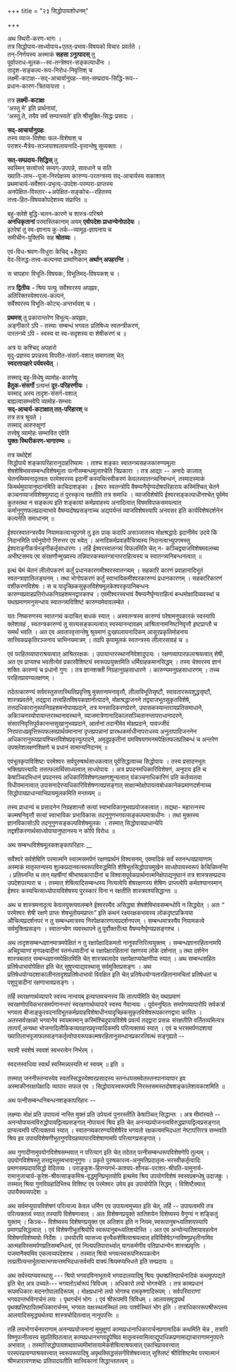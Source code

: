 +++
title = "२३ सिद्धोपायशोधनम्"

+++

अथ स्थिरी-करण-भागः ।  
तत्र सिद्धोपाय-साध्योपाय+एतत्-प्रभाव-विषयको विचारः प्रवर्तते ।  
तन्-निर्णयस्य अस्माकं **सहसा ऽनुत्पादस्** तु  
पूर्वापराध-मूलक--स्व-तन्त्रेश्वर-सङ्कल्पाधीनः ।  
तादृश-सङ्कल्प-रूप-निरोध-निवृत्तिश् च  
लक्ष्मी-कटाक्ष--सद्-आचार्यानुग्रह--सत्-सम्प्रदाय-सिद्धि-रूप--  
प्रधान-कारण-त्रितयायत्ता ।  

तत्र **लक्ष्मी-कटाक्षः**  
‘अस्तु मे’ इति प्रार्थनायां,  
‘अस्तु ते, तयैव सर्वं सम्पत्स्यते’ इति श्रीसूक्ति-सिद्धः प्रसादः ।  

**सद्-आचार्यानुग्रहः**  
तस्य व्याज-विशेषाः फल-विशेषाश् च  
पराशर-मैत्रेय-सञ्जयाश्वलायनादि-वृत्तान्तेषु सुव्यक्ताः ।  

**सत्-सम्प्रदाय-सिद्धिस्** तु  
स्वस्मिन् सत्त्वोत्तरे सम्यग्-उपपन्ने, सावधाने च सति  
ख्याति-लाभ--पूजा-निरपेक्षस्य कारुण्य-परतन्त्रस्य सद्-आचार्यस्य सकाशात्  
प्रथमाचार्य-सर्वेश्वर-प्रभृत्य्-उपदेश-परम्परा-प्राप्तस्य  
अनपेक्षित-विस्तार-+अपेक्षित-सङ्कोच--रहितस्य  
तत्त्व-हित-विषयकोपदेशस्य संप्राप्तिः ॥

बहु-क्लेशे बुद्धि-चलन-कारणे च शास्त्र-परिश्रमे  
**अनधिकृतानां** परमास्तिकानाम् अयम् **एवोपदेशः प्राधान्येनोपादेयः** ।  
इतरेषां तु स्व-ज्ञानाय कु-तर्क--व्यामूढ-ज्ञापनाय च  
समीचीन-युक्तिभिः सह **श्रोतव्यः** ।  

एवं-विध-श्रवण-विधुराः केचिद् +हैतुकाः  
वेद-विरुद्ध-तत्त्व-कल्पनया प्रामाणिकान् **अर्थान् अपहरन्ति** ।  

स चापहारः विभूति-विषयकः, विभूतिमद्-विषयकश् च ।  

तत्र **द्वितीयः** - श्रियः पत्युः सर्वेश्वरस्य अपह्नवः,  
अतिरिक्तस्येश्वरत्व-कल्पनं,  
सर्वेश्वरस्य विभूति-कोट्य्-अन्तर्भावश् च ।  

**प्रथमस्** तु प्रकारान्तरेण विभूत्य्-अपह्नवः,  
अङ्गीकारे ऽपि - तस्याः सम्बन्धं भगवतः प्रतिषिध्य स्वतन्त्रीकरणं,  
पारतन्त्र्ये ऽपि - स्वस्य वा स्व-सदृशस्य वा शेषीकरणं च ॥

अत्र यः कश्चिद् अपहारो  
मृदु-प्रज्ञस्य प्रपन्नस्य विपरीत-संसर्ग-वशात् समागतश् चेत्  
**स्वदत्तापहारे पर्यवस्येत्** । 

तस्माद् बहु-विधेषु व्यामोह-कारणेषु  
**हैतुक-संसर्गो** ऽत्यन्तं **दूर-परिहरणीयः** ।  
यस्माद् अस्य तादृश-संसर्ग-वशात्  
बाह्यत्वासम्भवेपि व्यामोह-सम्भवः  
**सद्-आचार्य-कटाक्षात् तत्-परिहारश्** च  
तत्र तत्र श्रूयते ।  
तस्माद् आरुरुक्षूणां  
तत्त्वेषु व्यामोहः सम्भावित एवेति  
**युक्तः स्थिरीकरण-भागारम्भः** ॥

तत्र यथोद्देशं  
सिद्धोपाये शङ्कापरिहारानुदाहरिष्यामः । ताश्च शङ्काः स्वातन्त्र्यसहजकारुण्यमूलाः शेषशेषिभावसम्बन्धविशेषमूलाः पत्नीसम्बन्धमूलाश्चेति त्रिप्रकाराः । तत्र आद्याः -- अनादेः कालात् चेतनमिममनादृतवतः परमेश्वरस्य इदानीं कस्यचित्स्वीकरणं केवलस्वातन्त्र्यनिबन्धनं, तस्मादस्माकं किमर्थमुपायानुष्ठानमिति काचिदाशङ्का । ईश्वरः स्वतन्त्रोपि वैषम्यनैर्घृण्यदोषपरिहाराय कस्मिंश्चित् चेतने कञ्चनव्याजविशेषमुत्पाद्य तं पुरस्कृत्य रक्षतीति तत्र समाधिः । व्याजविशेषोपि ईश्वरसङ्कल्पाधीनश्चेत् पूर्वमेव कुतस्तथा न सङ्कल्प इति शङ्कायां कर्मप्रवाहस्य अनादित्वात् विषमविपाकसमयत्वात् कर्मानुगुणफलप्रदत्वाभावे वैषम्यदोषप्रसङ्गाच्च अद्यपर्यन्तं व्याजविशेषस्यापि अनवसर इति कार्यविशेषदर्शनेन कल्पनेति समाधानम् ॥

ईश्वरस्वातन्त्रस्यैव नियामकत्वाभ्युपगमे तु इतः प्राक् कदापि असञ्जातस्य मोक्षश्रद्धादेः इदानीमेव उदये किं निदानमिति पर्यनुयोगो निरुत्तर एव भवेत् । अनादिकर्मप्रवाहवैचित्र्यस्य निदानत्वाभ्युपगमस्तु ईश्वराङ्गीकर्त्रनङ्गीकर्तृसाधारणः । तर्हि ईश्वरस्वातन्त्र्यं विफलमिति चेत् न- कञ्चिद्व्याजविशेषमवलम्ब्य अभीष्टसमय एव संरक्षणौन्मुख्यस्य तन्निवारकस्वतन्त्रान्तरराहित्यस्य च स्वातन्त्र्यनिबन्धनत्वात् ॥

इत्थं चेमं चेतनं लीलोपकरणं कर्तुं प्रधानकारणमीश्वरस्वातन्त्र्यम् । सहकारि कारणं प्रवाहानादिभूतं स्वतन्त्राज्ञातिलङ्घनम् । तथा भोगोपकरणं कर्तुं स्वाभाविकमीश्वरकारुण्यं प्रधानकारणम् । सहकारिकारणं वशीकरणविशेषः । स च यादृच्छिकसुकृतविशेषमूलकेश्वरकृपानिबन्धनः कारुण्यप्रवाहप्रतिरोधकनिग्रहशमनद्वारकश्च । एवमीश्वरस्वभावं वैषम्यनैर्घृण्यराहित्यं बन्धमोक्षादिव्यवस्थां च यथाप्रमाणमनुसन्धाय स्वातन्त्र्यविशिष्टं कारुण्यमेवावलम्बेत ।

यतः निष्करुणस्य स्वातन्त्र्यं कदाचित् बाधकं स्यात् । अस्वतन्त्रस्य कारुण्यं परेषामनुपकारकं स्वस्यापि क्लेशावहं , स्वतन्त्रकारुण्यं तु सत्त्यसङ्कल्पत्वात् स्वस्यानन्दावहम् आश्रितानामनिष्टनिवृत्तौ इष्टप्राप्तौ च समर्थं भवति । अत एव अवतारवृत्तान्तेषु श्रूयमाणं दुःखपलायनादिकम् आसुरप्रकृतिमोहनाय सात्त्विकप्रकृतिरञ्जनाय चाभिनयमात्रम् । तदपि कृपामूलकं स्वतन्त्रस्य लीलारसावहं च ॥

एवं परहितव्यापाराश्रयत्वात् आश्रितरक्षकः । उपायान्तरस्थाननिवेशादुपायः । रक्षणव्यापारफलाश्रयत्वात् शेषी, अत एव प्राप्यश्च भवतीत्येवं प्रकारवैशिष्ट्यं स्वरूपप्रयुक्तमिति धर्मिग्राहकमानसिद्धम् । तस्य चेश्वरस्य ज्ञानं शक्तिः कारुण्यं च प्रधानो गुणः । तत्र ज्ञानशक्ती निग्रहानुग्रहसाधारणे । कारुण्यमनुग्रहसाधारणम् । तच्च परहितप्रावण्यलक्षणम् ।

तदेतत्कारुण्यं सर्ववस्तुसत्तास्थितिप्रवृत्तिषु मुक्तानामनावृत्तौ, लीलाविभूतिसृष्टौ, स्वावताररूपशुद्धसृष्टौ, शास्त्रप्रवर्तने, तद्द्वारा तत्त्वहितविषयकज्ञानोत्पादने, मोक्षश्रद्धाजनने तद्व्याजभूतसुकृतविशेषे, तत्तदधिकारानुरूपनिग्रहशमनोपायप्रदाने, तत्र मनसादिकरणप्रेरणे, उपासकस्यान्तरायप्रतिसमाधाने, अकिञ्चनस्योपायान्तरस्थानावस्थाने, व्याजमात्रेणानादिकालसञ्चितानन्तापराधानादरणे, संसारनिवृत्तिपूर्वकानन्तसुखानुभवप्रदाने, आर्तानां तदानीमेव मोक्षप्रदाने, यावज्जीवं निरपराधप्रवृत्तिरूपफलमप्रार्थयमानानां दृप्तप्रपन्नानां प्रारब्धकर्माधीनापराधस्य अनुतापादिजननेन अधिकारानुरूपप्रायश्चित्तविशेषप्रवृत्त्युत्पादने, अमृदुप्रकृतीनां यमविषयगमनमपेक्षितफलप्रतिबन्धं च अन्तरेण उपक्लेशलक्षणशिक्षणे च प्रधानं सामान्यनिदानम् ॥

एवंभूतकृपाविशिष्टः परमेश्वरः सर्वपुरुषार्थसाधकत्वात् पूर्वसिद्धत्वाच्च सिद्धोपायः । तस्य प्रसादनभूतः भक्तिप्रपत्त्यादिः तत्तत्फलार्थिसाध्यत्वात् साध्योपायः । अत्र प्रपदनमधिकारिविशेषणं, अनुपाय इति च केषाञ्चिदभिधानं प्रपदनस्य अधिकारिविशेषणलक्षणशून्यत्वात् यंकञ्चनाधिकारिणं प्रति कर्तव्यतया विधीयमानत्वात् उपासनादेरप्यधिकारिविशेषणत्वप्रसङ्गात् साक्षान्मोक्षोपायत्वबोधकानेकप्रमाणदर्शनाच्च सिद्धोपायप्राधान्याभिप्रायमूलकमिति मन्तव्यम् ॥

तस्य प्राधान्यं च प्रसादनेन निग्रहशान्तौ सत्यां स्वाभाविकानुभवप्रयोजकत्वात्। तद्यथा- महारत्नस्य कल्मषनिवृत्तौ सत्यां स्वाभाविकः प्रभाविकासः तदनुगुणभगवत्सङ्कल्पमात्राधीनः । तथा मुक्तस्य ज्ञानविकासोऽपि तदनुगुणसङ्कल्पविशेषमूलकः । तस्मात् सिद्धोपायप्राधान्येपि तद्वशीकरणार्थसाध्योपायानुष्ठानस्य न कोपि विरोधः ॥

अथ सम्बन्धविशेषमूलकशङ्कापरिहारः __

सर्वेश्वरे सर्वशेषिणि परमात्मनि स्वात्मसमर्पणं रक्षणप्रार्थनं विश्वसनम्, एवमादिकं सर्वं स्तनन्धयप्रायाणाम् अस्माकं मातृस्तन्यस्य शुल्कप्रदानवत्स्वरूपविरुद्धमिति शेषिभूतसिद्धोपायमुखेन साध्योपायस्वरूपं केचिन्निघ्नन्ति । प्रतिघ्नन्ति च तान् महर्षीणां श्रीभाष्यकारादीनां च विश्वासपूर्वकप्रार्थनात्मनिक्षेपाद्यनुष्ठानं तत्र शास्त्रसम्प्रदायः उपदेशपरम्परा च । तस्मात् शेषित्वादिसम्बन्धस्य नित्यत्वेपि शेषरक्षणस्य शेषिणः प्राप्तत्वेपि कर्मवश्यानस्मान् ईश्वरः कस्यचित्साध्योपायविशेषस्य पुरस्कारं विना न रक्षतीति शास्त्रवश्यसिद्धान्तः ॥

अथ च शास्त्रमनादृत्य केवलयुक्त्यवलम्बने ईश्वरस्यैव असिद्ध्या शेषशेषिभावसम्बन्धोपि न सिद्ध्येत् । अतः “ परमेश्वरः शेषी रक्षणे प्राप्तः शेषभूतोयमप्राप्तः” इति कथनं रक्ष्यरक्षकभावस्य लोकदृष्टप्रक्रियया औचित्यप्रदर्शनपरं न तु सम्बन्धमात्रस्य निरपेक्षकारणत्वप्रदर्शनपरम् । सम्बन्धमात्रस्यैव नियामकत्वे सर्वमुक्तिप्रसङ्गः । स्वातन्त्र्येण व्यवस्थापने तु पूर्वोक्तरीत्या वैषम्यनैर्घृण्यप्रसङ्गश्च ।

अथ तादृशसम्बन्धज्ञानमात्रमपेक्षितं न तु रक्षापेक्षादिकमतो नानुपपत्तिरित्ययुक्तम् । सम्बन्धज्ञानरहितानामपि अचिद्द्रव्याणां मृगपक्ष्यादीनां स्तनंधयादीनां च रक्षापेक्षारहितानां रक्षणस्य लोके दर्शनात् ॥ तथा दर्शनेन शास्त्रबलात् सम्बन्धज्ञानमपेक्षितमिति चेत् शास्त्रबलादेव रक्षापेक्षाप्यपेक्षणीया स्यात् । अथ सम्बन्धसहितः प्रतिषेधाभावोपेक्षित इति चेत् सुषुप्त्याद्यवस्थासु सर्वमुक्तिप्रसङ्गः । अथ प्रतिषेधयोग्यदशाकालीनतादृशप्रतिषेधाभावो विवक्षित इति चेत् प्रतिषेधयोग्यतारहितानामचितां प्रतिषेधतां च पशुपुत्रादीनां रक्षणाभावप्रसङ्गः ।

तर्हि स्वरक्षणार्थव्यापारे स्वस्य नान्वयब् इत्याप्तवचनस्य किं तात्पर्यमिति चेत् यथाप्रमाणं स्वरक्षणोपयिकभरसमर्पणानन्तरं स्वरक्षणार्थव्यापारे स्वस्य नैवान्वयः । पूर्वमनुष्ठितः समर्पणव्यापारोपि सर्वकर्त्रा भगवता बीजाङ्कुरवदनादिभूतकर्मप्रवाहविशेषाधीनयादृच्छिकसुकृतविशेषरूपकारणद्वारा कारितः । अतस्सर्वरक्षको भगवानेव स्वयमस्मान् कस्मिंश्चिदुपायविशेषे प्रवर्त्य तद्द्वारा प्रसन्नः संरक्षतीति वर्तितव्यमित्यत्र तात्पर्यं,अन्यथा भोजनादिलौकिकव्यवहारप्रवृत्त्यादिकमपि परित्यक्तव्यं स्यात् । एवं च भरसमर्पणदशायां ख्यातिलाभपूजाफलसङ्गकर्तृत्वोपायरूपकल्मषरहितानुसन्धानप्रकारत्वित्थं सङ्गृह्यते --

स्वामी स्वशेषं स्ववशं स्वभरत्वेन निर्भरम् ।

स्वदत्तस्वधिया स्वार्थं स्वस्मिन्न्यस्यति मां स्वयम् ॥ इति ॥

तस्मात् जननीस्तन्यस्येव स्वतस्सिद्धस्येश्वरप्रसादस्य स्तनंधयसमवेतस्तनपानव्यापार इव अस्माकीनरक्षापेक्षादिः व्यापारः सफल एव । सिद्धोपायस्वरूपमपि निरस्तसमस्तदोषशङ्कालेशावकाशमिति ॥

अथ पत्नीसम्बन्धनिबन्धनशङ्कापरिहारः --

लक्ष्म्याः मोक्षं प्रति उपायत्वं नास्ति मुक्तं प्रति उपेयत्वं पुनरस्तीति केषाञ्चित् सिद्धान्तः । अत्र मीमांस्यते -- अनन्योपायत्वविरुद्धोपायद्वित्वप्रसङ्गात् नोपायत्वं श्रिय इति चेत् अनन्यप्रयोजनत्वविरुद्धप्राप्यद्वित्वप्रसङ्गात् प्राप्यत्वमपि परित्यक्तव्यं स्यात् । स्वातन्त्र्यकारुण्यविशेषैरेव भगवतो रक्षकत्वमभिदधतां नेष्टापत्तिरत्र सम्भवति श्रिय इव उपायविशेषणीभूतगुणविग्रहव्यापारविशेषाणामपि परित्यागप्रसङ्गात् ।

अथ गुणादीनामुपयोगविशेषसम्भवात् न परित्याग इति चेत् तदेतत् पत्नीसम्बन्धरूपविशेषणेपि तुल्यम् । उपयोगविशेषस्तु तत्तद्वस्तुस्वभावानुगुणः । प्रकृते पुरुषकारत्व-अनुमतिप्रदातृत्व-भरस्वीकर्तृत्वादिः प्रमाणसम्प्रदायसिद्धो वेदितव्यः । पराङ्कुश-हिरण्यगर्भ-काश्यप-शौनक-पराशर-श्रीपति-यामुनार्य-रामानुजाचार्य-कूरेश-श्रीवत्साङ्कमिश्र-वृद्धमुनिप्रभृतयोपि इत्थमेव श्रिय उपयोगविशेषं स्वस्वप्रबन्धेषु उदाजह्रुः । तस्मात् श्रिया गुणविग्रहादिभिश्च विशिष्ट एव परमेश्वरः उपेय इव उपायोपीति सिद्धम् । विशिष्टैक्यात् उपायैक्यव्यपदेशः ॥

अथ सर्वमप्युपायविशेषणं परित्यज्य केवल धर्मिण एव उपायत्वमुच्यत इति चेत्, तर्हि -- उपायत्वमपि तत्र परित्यक्तव्यं स्यात् तस्यापि विशेषणत्वात् । अतः विशेषणप्रयुक्ते सातिशयेन विशेष्यस्य वैगुण्यं न शङ्कितुं युक्तम् । किञ्च-- विशेष्यस्य विशेषणप्रयुक्त एव अतिशय इति न नियमः,स्वरूपानुबन्ध्यतिशयस्यापि प्रमाणप्रसिद्धत्वात् । एवं विशेषणीभूतश्रियोपि स्वरूपानुबन्ध्यतिशयोस्ति । अत एव अन्योन्यातिशयावहत्वेन विशेषणविशेष्ययोः निर्देशः । उभयोरपि व्यासज्य वृत्त्यैकशेषित्वाश्रयत्वात् हविर्विशेषेऽग्नाविष्णुप्रभृतीनामिव आत्महविस्समर्पणप्रतिसम्बन्धित्वं, एवं नित्यपतिपारार्थ्यात् यागकर्मणीव पतिप्राधान्येन शास्त्रप्रवृत्तिः । यजमानैक्यमिव एकत्वव्यपदेशश्च । तस्मात् श्रियो भगवत्स्वरूपनिरूपकत्वेन तत्प्रतीत्यन्तर्भूतत्वात्भगवन्तमभिदधत्सर्वमपि वाक्यं श्रियमप्यभिधत्ते इति सम्प्रदायः ॥

अथ सर्वस्याप्यवस्थासु --- श्रियो भगवदविनाभूतत्वे भगवदालयादिषु श्रियः पृथक्प्रतिष्ठार्चनादिकं कथमुपपद्यते इति चेत् अत्र उच्यते--- भगवतोऽर्चारूपं त्रिविधम् । अधिकारो लयो भोगश्चेति । तत्र कामप्रधानं रूपमधिकारः मदनगोपालादिरूपम् । मोक्षप्रधानो लयो भोगश्च रामकृष्णादिरूपम् । सर्वपरिवाराणां भगवदन्तर्भावेनार्चनं लयः । पृथगर्चनं भोगः । एवं श्रीरूपमपि त्रिविधम् । आलयसमृद्ध्यर्थं पृथक्प्रतिष्ठापितमधिकारार्चनम्, भगवतः वक्षःस्थलस्थितं लयः पार्श्वस्थितं भोग इति । तत्राधिकाररूपश्रीरूपस्य आलयादिसमृद्ध्यर्थतया शास्त्रचोदितत्वात् नानुपपत्तिः ॥

तर्हि लयभोगार्चनपराणाम् अनन्यप्रयोजनानां मुमुक्षूणां काम्यप्रधानाधिकारार्चनप्रणामादिकं कथमिति चेन्न , तत्रापि विष्णुपत्नीत्वस्य सुप्रतिष्ठितत्वात् काम्यप्रधानभगवद्रूपेष्विव मातृत्वस्वामित्वाद्युपाधिकप्रणामाद्याचाराणामनुपपत्तेः अभावात् । तस्मात्सिद्धोपायशब्दवाच्यमीमांसायामेकशेषित्वाश्रयत्वात् एकाभिप्रायवत्त्वात् परस्परप्रावण्याश्रयवत्त्वात् स्वरूपरूपादिषु अपृथक्सिद्धसंसर्गविशेषवत्त्वात् सुश्लिष्टं श्रीविशिष्टमेव परमात्मानं श्रीमन्नारायणशब्दः प्रतिपादयतीति सात्त्विकानां सिद्धान्ततत्त्वम् ॥

